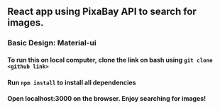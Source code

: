 
## React app using PixaBay API to search for images. 
### Basic Design: Material-ui 
#### To run this on local computer, clone the link on bash using `git clone <github link>`
#### Run `npm install` to install all dependencies
#### Open localhost:3000 on the browser. Enjoy searching for images!
